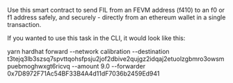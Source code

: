 Use this smart contract to send FIL from an FEVM address (f410) to an f0 or f1 address safely, and securely - directly from an ethereum wallet in a single transaction.

If you wanted to use this task in the CLI, it would look like this:

yarn hardhat forward --network calibration --destination t3tejq3lb3szsq7spvttqohsfpsju2jof2dbive2qujgz2idqaj2etuolzgbmro3owsmpuebmoghwxgt6ricvq --amount 9.0 --forwarder 0x7D8972F71Ac54BF33B4A4d11dF7036b2459Ed941
